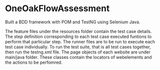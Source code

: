 # OneOakFlowAssessment

Built a BDD framework with POM and TestNG using Selenium Java.

The feature files under the resources folder contain the test case details.
The step definition corresponding to each test case executed funtions to perform that particular step.
The runner files are to be run to execute each test case individually. 
To run the test suite, that is all test cases together, then run the testng.xml file.
The page objects of each website are under main/java folder. These classes contain the locators of webelements and the actions to be perfomred.